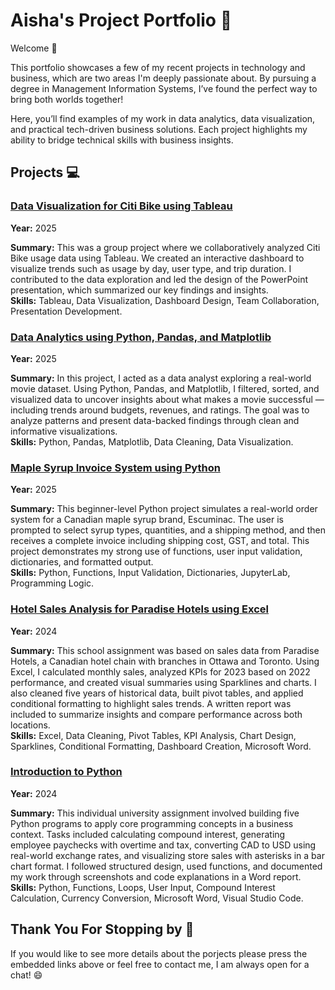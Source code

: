 # Aisha's Project Portfolio 👋
Welcome 🤗

This portfolio showcases a few of my recent projects in technology and business, which are two areas I'm deeply passionate about. By pursuing a degree in Management Information Systems, I’ve found the perfect way to bring both worlds together!

Here, you’ll find examples of my work in data analytics, data visualization, and practical tech-driven business solutions. Each project highlights my ability to bridge technical skills with business insights.

## Projects 💻

### [Data Visualization for Citi Bike using Tableau](./TableauSlides)  
**Year:** 2025  

**Summary:** This was a group project where we collaboratively analyzed Citi Bike usage data using Tableau. We created an interactive dashboard to visualize trends such as usage by day, user type, and trip duration. I contributed to the data exploration and led the design of the PowerPoint presentation, which summarized our key findings and insights.  
**Skills:** Tableau, Data Visualization, Dashboard Design, Team Collaboration, Presentation Development.  

### [Data Analytics using Python, Pandas, and Matplotlib](./DataAnalytics)  
**Year:** 2025  

**Summary:** In this project, I acted as a data analyst exploring a real-world movie dataset. Using Python, Pandas, and Matplotlib, I filtered, sorted, and visualized data to uncover insights about what makes a movie successful — including trends around budgets, revenues, and ratings. The goal was to analyze patterns and present data-backed findings through clean and informative visualizations.  
**Skills:** Python, Pandas, Matplotlib, Data Cleaning, Data Visualization.  

### [Maple Syrup Invoice System using Python](./MapleSyrupInvoice)
**Year:** 2025

**Summary:** This beginner-level Python project simulates a real-world order system for a Canadian maple syrup brand, Escuminac. The user is prompted to select syrup types, quantities, and a shipping method, and then receives a complete invoice including shipping cost, GST, and total. This project demonstrates my strong use of functions, user input validation, dictionaries, and formatted output.  
**Skills:** Python, Functions, Input Validation, Dictionaries, JupyterLab, Programming Logic.

### [Hotel Sales Analysis for Paradise Hotels using Excel](./HotelSalesAnalysis)
**Year:** 2024  

**Summary:** This school assignment was based on sales data from Paradise Hotels, a Canadian hotel chain with branches in Ottawa and Toronto. Using Excel, I calculated monthly sales, analyzed KPIs for 2023 based on 2022 performance, and created visual summaries using Sparklines and charts. I also cleaned five years of historical data, built pivot tables, and applied conditional formatting to highlight sales trends. A written report was included to summarize insights and compare performance across both locations.  
**Skills:**  Excel, Data Cleaning, Pivot Tables, KPI Analysis, Chart Design, Sparklines, Conditional Formatting, Dashboard Creation, Microsoft Word.

### [Introduction to Python](./Python)
**Year:** 2024  

**Summary:** This individual university assignment involved building five Python programs to apply core programming concepts in a business context. Tasks included calculating compound interest, generating employee paychecks with overtime and tax, converting CAD to USD using real-world exchange rates, and visualizing store sales with asterisks in a bar chart format. I followed structured design, used functions, and documented my work through screenshots and code explanations in a Word report.
**Skills:** Python, Functions, Loops, User Input, Compound Interest Calculation, Currency Conversion, Microsoft Word, Visual Studio Code.

## Thank You For Stopping by 🌸

If you would like to see more details about the porjects please press the embedded links above or feel free to contact me, I am always open for a chat! 😄
